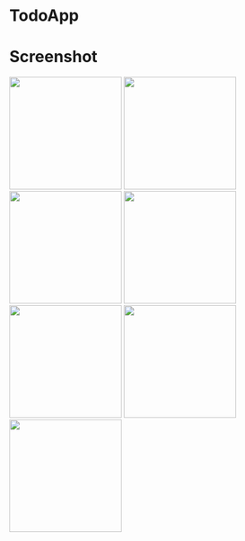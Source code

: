 # TodoApp


<h1 id="Outputs">Screenshot</h1>
<p>
  <img height= "200" src="https://www.linkpicture.com/q/screenshot_1_1.png"/>
  <img height= "200" src="https://www.linkpicture.com/q/screenshot_2_1.png"/>
  <img height= "200" src="https://www.linkpicture.com/q/screenshot_3_1.png"/>
  <img height= "200" src="https://www.linkpicture.com/q/screenshot_4_1.png"/>
  <img height= "200" src="https://www.linkpicture.com/q/screenshot_5_1.png"/>
  <img height= "200" src="https://ibb.co/2cHtxYK"/>
  <img height= "200" src="https://www.linkpicture.com/q/screenshot_7_1.png"/>
</p>
